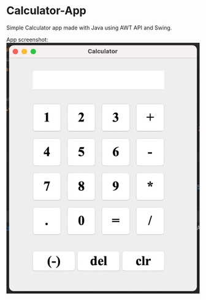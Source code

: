 # Calculator-App

Simple Calculator app made with Java using AWT API and Swing.

App screenshot:
<br>
![app screenshot](https://github.com/ranjancodes/Calculator-App/blob/main/calcApp.jpg?raw=true)
